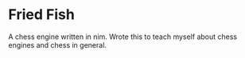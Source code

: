 # Fried Fish

A chess engine written in nim.
Wrote this to teach myself about chess engines and chess in general.
